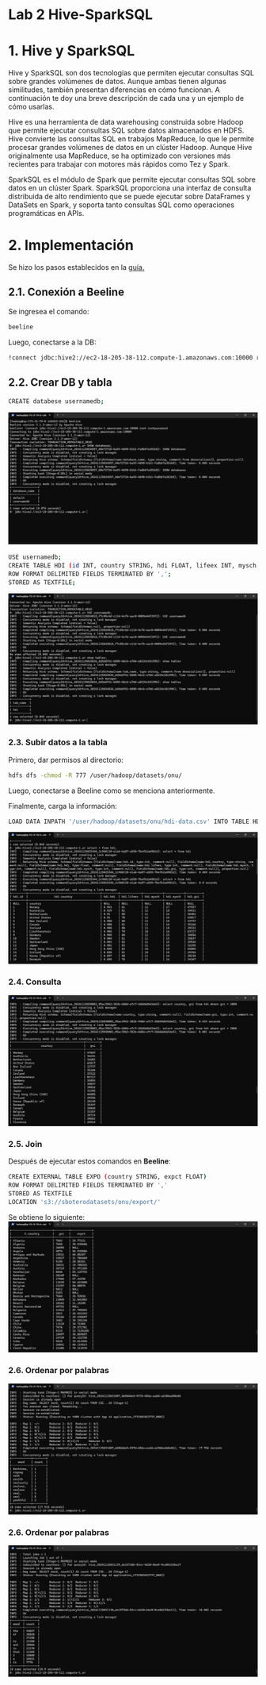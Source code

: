 # Lab 2 Hive-SparkSQL

# 1. Hive y SparkSQL
Hive y SparkSQL son dos tecnologías que permiten ejecutar consultas SQL sobre grandes volúmenes de datos. Aunque ambas tienen algunas similitudes, también presentan diferencias en cómo funcionan. A continuación te doy una breve descripción de cada una y un ejemplo de cómo usarlas.

Hive es una herramienta de data warehousing construida sobre Hadoop que permite ejecutar consultas SQL sobre datos almacenados en HDFS. Hive convierte las consultas SQL en trabajos MapReduce, lo que le permite procesar grandes volúmenes de datos en un clúster Hadoop. Aunque Hive originalmente usa MapReduce, se ha optimizado con versiones más recientes para trabajar con motores más rápidos como Tez y Spark.

SparkSQL es el módulo de Spark que permite ejecutar consultas SQL sobre datos en un clúster Spark. SparkSQL proporciona una interfaz de consulta distribuida de alto rendimiento que se puede ejecutar sobre DataFrames y DataSets en Spark, y soporta tanto consultas SQL como operaciones programáticas en APIs.

# 2. Implementación

Se hizo los pasos establecidos en la [guía.](https://github.com/st0263eafit/st0263-242/tree/main/bigdata/03-hive-sparksql)

## 2.1. Conexión a Beeline

Se ingresea el comando:
```bash
beeline
```

Luego, conectarse a la DB:
```bash
!connect jdbc:hive2://ec2-18-205-38-112.compute-1.amazonaws.com:10000 root rootpassword`
```

## 2.2. Crear DB y tabla
```bash
CREATE databese usernamedb;
```

![DB](images/db.png)

```bash
USE usernamedb;
CREATE TABLE HDI (id INT, country STRING, hdi FLOAT, lifeex INT, mysch INT, eysch INT, gni INT);
ROW FORMAT DELIMITED FIELDS TERMINATED BY ',';
STORED AS TEXTFILE;
```

![Tabla](images/table.png)

### 2.3. Subir datos a la tabla

Primero, dar permisos al directorio:

```bash
hdfs dfs -chmod -R 777 /user/hadoop/datasets/onu/
```

Luego, conectarse a Beeline como se menciona anteriormente.

Finalmente, carga la información:

```bash
LOAD DATA INPATH '/user/hadoop/datasets/onu/hdi-data.csv' INTO TABLE HDI
```

![Mostar tabla](images/show_table.png)

### 2.4. Consulta

![Consulta](images/query.png)

### 2.5. Join

Después de ejecutar estos comandos en **Beeline**:

```bash
CREATE EXTERNAL TABLE EXPO (country STRING, expct FLOAT) 
ROW FORMAT DELIMITED FIELDS TERMINATED BY ',' 
STORED AS TEXTFILE 
LOCATION 's3://sboterodatasets/onu/export/'
```

Se obtiene lo siguiente:
![Join](images/join.png)

### 2.6. Ordenar por palabras

![Ordenar por palabras](images/word_sort.png)

### 2.6. Ordenar por palabras

![Ordenar por frecuencia](images/count.png)

